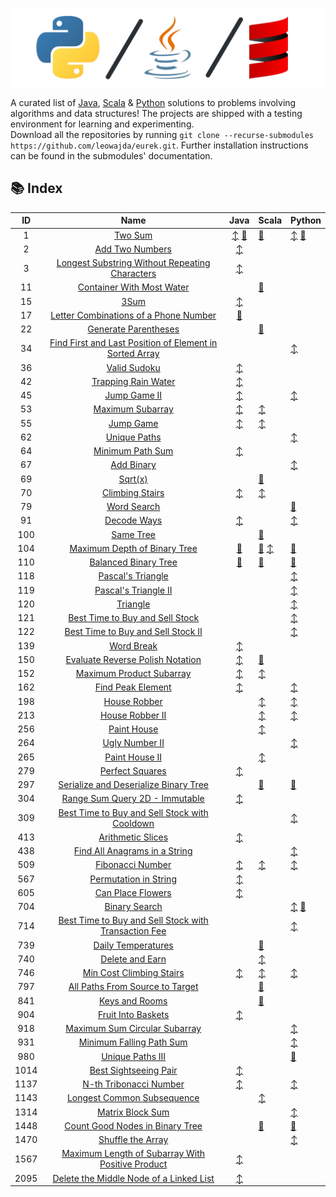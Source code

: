 ![banner](./docs/banner.png "banner")

A curated list of [Java](https://www.github.com/leowajda/eureka-java), [Scala](https://www.github.com/leowajda/eureka-scala) & [Python](https://www.github.com/leowajda/eureka-python) solutions to problems involving algorithms and data structures! The projects are shipped with a testing environment for learning and experimenting.\
Download all the repositories by running `git clone --recurse-submodules https://github.com/leowajda/eurek.git`. Further installation instructions can be found in the submodules' documentation.

## :books: Index

|  ID  |                                                                       Name                                                                        |                                                                                                                     Java                                                                                                                      | Scala                                                                                                                                                                                                                                                           | Python                                                                                                                                                                                                                    |
|:----:|:-------------------------------------------------------------------------------------------------------------------------------------------------:|:---------------------------------------------------------------------------------------------------------------------------------------------------------------------------------------------------------------------------------------------:|:----------------------------------------------------------------------------------------------------------------------------------------------------------------------------------------------------------------------------------------------------------------|:--------------------------------------------------------------------------------------------------------------------------------------------------------------------------------------------------------------------------|
|  1   |                                                 [Two Sum](https://leetcode.com/problems/two-sum/)                                                 | [:arrow_up_down:](https://github.com/leowajda/eureka-java/blob/master/src/main/java/array/iterative/LC_0001.java) [:arrows_counterclockwise:](https://github.com/leowajda/eureka-java/blob/master/src/main/java/array/recursive/LC_0001.java) | [:arrows_counterclockwise:](https://github.com/leowajda/eureka-scala/blob/master/src/main/scala/array/recursive/LC_0001.scala)                                                                                                                                  | [:arrow_up_down:](https://github.com/leowajda/eureka-python/blob/master/src/array/iterative/lc_0001.py) [:arrows_counterclockwise:](https://github.com/leowajda/eureka-python/blob/master/src/array/recursive/lc_0001.py) |
|  2   |                                         [Add Two Numbers](https://leetcode.com/problems/add-two-numbers/)                                         |                                                        [:arrow_up_down:](https://github.com/leowajda/eureka-java/blob/master/src/main/java/singly_linked_list/iterative/LC_0002.java)                                                         |                                                                                                                                                                                                                                                                 |                                                                                                                                                                                                                           |
|  3   |          [Longest Substring Without Repeating Characters](https://leetcode.com/problems/longest-substring-without-repeating-characters/)          |                                                              [:arrow_up_down:](https://github.com/leowajda/eureka-java/blob/master/src/main/java/string/iterative/LC_0003.java)                                                               |                                                                                                                                                                                                                                                                 |                                                                                                                                                                                                                           |
|  11  |                               [Container With Most Water](https://leetcode.com/problems/container-with-most-water/)                               |                                                                                                                                                                                                                                               | [:arrows_counterclockwise:](https://github.com/leowajda/eureka-scala/blob/master/src/main/scala/array/recursive/LC_0011.scala)                                                                                                                                  |                                                                                                                                                                                                                           |
|  15  |                                                    [3Sum](https://leetcode.com/problems/3sum/)                                                    |                                                               [:arrow_up_down:](https://github.com/leowajda/eureka-java/blob/master/src/main/java/array/iterative/LC_0015.java)                                                               |                                                                                                                                                                                                                                                                 |                                                                                                                                                                                                                           |
|  17  |                   [Letter Combinations of a Phone Number](https://leetcode.com/problems/letter-combinations-of-a-phone-number/)                   |                                                         [:arrows_counterclockwise:](https://github.com/leowajda/eureka-java/blob/master/src/main/java/string/recursive/LC_0017.java)                                                          |                                                                                                                                                                                                                                                                 |                                                                                                                                                                                                                           |
|  22  |                                    [Generate Parentheses](https://leetcode.com/problems/generate-parentheses/)                                    |                                                                                                                                                                                                                                               | [:arrows_counterclockwise:](https://github.com/leowajda/eureka-scala/blob/master/src/main/scala/string/recursive/LC_0022.scala)                                                                                                                                 |                                                                                                                                                                                                                           |
|  34  | [Find First and Last Position of Element in Sorted Array](https://leetcode.com/problems/find-first-and-last-position-of-element-in-sorted-array/) |                                                                                                                                                                                                                                               |                                                                                                                                                                                                                                                                 | [:arrow_up_down:](https://github.com/leowajda/eureka-python/blob/master/src/array/iterative/lc_0034.py)                                                                                                                   |
|  36  |                                            [Valid Sudoku](https://leetcode.com/problems/valid-sudoku/)                                            |                                                               [:arrow_up_down:](https://github.com/leowajda/eureka-java/blob/master/src/main/java/array/iterative/LC_0036.java)                                                               |                                                                                                                                                                                                                                                                 |                                                                                                                                                                                                                           |
|  42  |                                     [Trapping Rain Water](https://leetcode.com/problems/trapping-rain-water/)                                     |                                                               [:arrow_up_down:](https://github.com/leowajda/eureka-java/blob/master/src/main/java/array/iterative/LC_0042.java)                                                               |                                                                                                                                                                                                                                                                 |                                                                                                                                                                                                                           |
|  45  |                                            [Jump Game II](https://leetcode.com/problems/jump-game-ii/)                                            |                                                               [:arrow_up_down:](https://github.com/leowajda/eureka-java/blob/master/src/main/java/array/iterative/LC_0045.java)                                                               |                                                                                                                                                                                                                                                                 | [:arrow_up_down:](https://github.com/leowajda/eureka-python/blob/master/src/array/iterative/lc_0045.py)                                                                                                                   |
|  53  |                                        [Maximum Subarray](https://leetcode.com/problems/maximum-subarray/)                                        |                                                               [:arrow_up_down:](https://github.com/leowajda/eureka-java/blob/master/src/main/java/array/iterative/LC_0053.java)                                                               | [:arrow_up_down:](https://github.com/leowajda/eureka-scala/blob/master/src/main/scala/array/iterative/LC_0053.scala)                                                                                                                                            |                                                                                                                                                                                                                           |
|  55  |                                               [Jump Game](https://leetcode.com/problems/jump-game/)                                               |                                                               [:arrow_up_down:](https://github.com/leowajda/eureka-java/blob/master/src/main/java/array/iterative/LC_0055.java)                                                               | [:arrow_up_down:](https://github.com/leowajda/eureka-scala/blob/master/src/main/scala/array/iterative/LC_0055.scala)                                                                                                                                            |                                                                                                                                                                                                                           |
|  62  |                                            [Unique Paths](https://leetcode.com/problems/unique-paths/)                                            |                                                                                                                                                                                                                                               |                                                                                                                                                                                                                                                                 | [:arrow_up_down:](https://github.com/leowajda/eureka-python/blob/master/src/graph/iterative/lc_0062.py)                                                                                                                   |
|  64  |                                        [Minimum Path Sum](https://leetcode.com/problems/minimum-path-sum/)                                        |                                                               [:arrow_up_down:](https://github.com/leowajda/eureka-java/blob/master/src/main/java/graph/iterative/LC_0064.java)                                                               |                                                                                                                                                                                                                                                                 |                                                                                                                                                                                                                           |
|  67  |                                              [Add Binary](https://leetcode.com/problems/add-binary/)                                              |                                                                                                                                                                                                                                               |                                                                                                                                                                                                                                                                 | [:arrow_up_down:](https://github.com/leowajda/eureka-python/blob/master/src/math/iterative/lc_0067.py)                                                                                                                    |
|  69  |                                                  [Sqrt(x)](https://leetcode.com/problems/sqrtx/)                                                  |                                                                                                                                                                                                                                               | [:arrows_counterclockwise:](https://github.com/leowajda/eureka-scala/blob/master/src/main/scala/array/recursive/LC_0069.scala)                                                                                                                                  |                                                                                                                                                                                                                           |
|  70  |                                         [Climbing Stairs](https://leetcode.com/problems/climbing-stairs/)                                         |                                                               [:arrow_up_down:](https://github.com/leowajda/eureka-java/blob/master/src/main/java/math/iterative/LC_0070.java)                                                                | [:arrow_up_down:](https://github.com/leowajda/eureka-scala/blob/master/src/main/scala/math/iterative/LC_0070.scala)                                                                                                                                             |                                                                                                                                                                                                                           |
|  79  |                                             [Word Search](https://leetcode.com/problems/word-search/)                                             |                                                                                                                                                                                                                                               |                                                                                                                                                                                                                                                                 | [:arrows_counterclockwise:](https://github.com/leowajda/eureka-python/blob/master/src/graph/recursive/lc_0079.py)                                                                                                         |
|  91  |                                             [Decode Ways](https://leetcode.com/problems/decode-ways/)                                             |                                                              [:arrow_up_down:](https://github.com/leowajda/eureka-java/blob/master/src/main/java/string/iterative/LC_0091.java)                                                               |                                                                                                                                                                                                                                                                 | [:arrow_up_down:](https://github.com/leowajda/eureka-python/blob/master/src/strings/iterative/lc_0091.py)                                                                                                                 |
| 100  |                                               [Same Tree](https://leetcode.com/problems/same-tree/)                                               |                                                                                                                                                                                                                                               | [:arrows_counterclockwise:](https://github.com/leowajda/eureka-scala/blob/master/src/main/scala/binary_tree/recursive/LC_0100.scala)                                                                                                                            |                                                                                                                                                                                                                           |
| 104  |                            [Maximum Depth of Binary Tree](https://leetcode.com/problems/maximum-depth-of-binary-tree/)                            |                                                       [:arrows_counterclockwise:](https://github.com/leowajda/eureka-java/blob/master/src/main/java/binary_tree/recursive/LC_0104.java)                                                       | [:arrows_counterclockwise:](https://github.com/leowajda/eureka-scala/blob/master/src/main/scala/binary_tree/recursive/LC_0104.scala) [:arrow_up_down:](https://github.com/leowajda/eureka-scala/blob/master/src/main/scala/binary_tree/iterative/LC_0104.scala) | [:arrows_counterclockwise:](https://github.com/leowajda/eureka-python/blob/master/src/binary_tree/recursive/lc_0104.py)                                                                                                   |
| 110  |                                    [Balanced Binary Tree](https://leetcode.com/problems/balanced-binary-tree/)                                    |                                                       [:arrows_counterclockwise:](https://github.com/leowajda/eureka-java/blob/master/src/main/java/binary_tree/recursive/LC_0110.java)                                                       | [:arrows_counterclockwise:](https://github.com/leowajda/eureka-scala/blob/master/src/main/scala/binary_tree/recursive/LC_0110.scala)                                                                                                                            | [:arrows_counterclockwise:](https://github.com/leowajda/eureka-python/blob/master/src/binary_tree/recursive/lc_0110.py)                                                                                                   |
| 118  |                                       [Pascal's Triangle](https://leetcode.com/problems/pascals-triangle/)                                        |                                                                                                                                                                                                                                               |                                                                                                                                                                                                                                                                 | [:arrow_up_down:](https://github.com/leowajda/eureka-python/blob/master/src/math/iterative/lc_0118.py)                                                                                                                    |
| 119  |                                    [Pascal's Triangle II](https://leetcode.com/problems/pascals-triangle-ii/)                                     |                                                                                                                                                                                                                                               |                                                                                                                                                                                                                                                                 | [:arrow_up_down:](https://github.com/leowajda/eureka-python/blob/master/src/math/iterative/lc_0119.py)                                                                                                                    |
| 120  |                                                [Triangle](https://leetcode.com/problems/triangle/)                                                |                                                                                                                                                                                                                                               |                                                                                                                                                                                                                                                                 | [:arrow_up_down:](https://github.com/leowajda/eureka-python/blob/master/src/graph/iterative/lc_0120.py)                                                                                                                   |
| 121  |                         [Best Time to Buy and Sell Stock](https://leetcode.com/problems/best-time-to-buy-and-sell-stock/)                         |                                                                                                                                                                                                                                               |                                                                                                                                                                                                                                                                 | [:arrow_up_down:](https://github.com/leowajda/eureka-python/blob/master/src/array/iterative/lc_0121.py)                                                                                                                   |
| 122  |                      [Best Time to Buy and Sell Stock II](https://leetcode.com/problems/best-time-to-buy-and-sell-stock-ii/)                      |                                                                                                                                                                                                                                               |                                                                                                                                                                                                                                                                 | [:arrow_up_down:](https://github.com/leowajda/eureka-python/blob/master/src/array/iterative/lc_0122.py)                                                                                                                   |
| 139  |                                              [Word Break](https://leetcode.com/problems/word-break/)                                              |                                                              [:arrow_up_down:](https://github.com/leowajda/eureka-java/blob/master/src/main/java/string/iterative/LC_0139.java)                                                               |                                                                                                                                                                                                                                                                 |                                                                                                                                                                                                                           |
| 150  |                        [Evaluate Reverse Polish Notation](https://leetcode.com/problems/evaluate-reverse-polish-notation/)                        |                                                              [:arrow_up_down:](https://github.com/leowajda/eureka-java/blob/master/src/main/java/string/iterative/LC_0150.java)                                                               | [:arrows_counterclockwise:](https://github.com/leowajda/eureka-scala/blob/master/src/main/scala/math/recursive/LC_0150.scala)                                                                                                                                   |                                                                                                                                                                                                                           |
| 152  |                                [Maximum Product Subarray](https://leetcode.com/problems/maximum-product-subarray/)                                |                                                               [:arrow_up_down:](https://github.com/leowajda/eureka-java/blob/master/src/main/java/array/iterative/LC_0152.java)                                                               | [:arrow_up_down:](https://github.com/leowajda/eureka-scala/blob/master/src/main/scala/array/iterative/LC_0152.scala)                                                                                                                                            |                                                                                                                                                                                                                           |
| 162  |                                       [Find Peak Element](https://leetcode.com/problems/find-peak-element/)                                       |                                                               [:arrow_up_down:](https://github.com/leowajda/eureka-java/blob/master/src/main/java/array/iterative/LC_0162.java)                                                               |                                                                                                                                                                                                                                                                 | [:arrow_up_down:](https://github.com/leowajda/eureka-python/blob/master/src/array/iterative/lc_0162.py)                                                                                                                   |
| 198  |                                            [House Robber](https://leetcode.com/problems/house-robber/)                                            |                                                                                                                                                                                                                                               | [:arrow_up_down:](https://github.com/leowajda/eureka-scala/blob/master/src/main/scala/array/iterative/LC_0198.scala)                                                                                                                                            | [:arrow_up_down:](https://github.com/leowajda/eureka-python/blob/master/src/array/iterative/lc_0198.py)                                                                                                                   |
| 213  |                                         [House Robber II](https://leetcode.com/problems/house-robber-ii/)                                         |                                                                                                                                                                                                                                               | [:arrow_up_down:](https://github.com/leowajda/eureka-scala/blob/master/src/main/scala/array/iterative/LC_0213.scala)                                                                                                                                            | [:arrow_up_down:](https://github.com/leowajda/eureka-python/blob/master/src/array/iterative/lc_0213.py)                                                                                                                   |
| 256  |                                             [Paint House](https://leetcode.com/problems/paint-house/)                                             |                                                                                                                                                                                                                                               | [:arrow_up_down:](https://github.com/leowajda/eureka-scala/blob/master/src/main/scala/graph/iterative/LC_0256.scala)                                                                                                                                            |                                                                                                                                                                                                                           |
| 264  |                                          [Ugly Number II](https://leetcode.com/problems/ugly-number-ii/)                                          |                                                                                                                                                                                                                                               |                                                                                                                                                                                                                                                                 | [:arrow_up_down:](https://github.com/leowajda/eureka-python/blob/master/src/math/iterative/lc_0264.py)                                                                                                                    |
| 265  |                                          [Paint House II](https://leetcode.com/problems/paint-house-ii/)                                          |                                                                                                                                                                                                                                               | [:arrow_up_down:](https://github.com/leowajda/eureka-scala/blob/master/src/main/scala/graph/iterative/LC_0265.scala)                                                                                                                                            |                                                                                                                                                                                                                           |
| 279  |                                         [Perfect Squares](https://leetcode.com/problems/perfect-squares/)                                         |                                                               [:arrow_up_down:](https://github.com/leowajda/eureka-java/blob/master/src/main/java/math/iterative/LC_0279.java)                                                                |                                                                                                                                                                                                                                                                 |                                                                                                                                                                                                                           |
| 297  |                   [Serialize and Deserialize Binary Tree](https://leetcode.com/problems/serialize-and-deserialize-binary-tree/)                   |                                                                                                                                                                                                                                               | [:arrows_counterclockwise:](https://github.com/leowajda/eureka-scala/blob/master/src/main/scala/binary_tree/recursive/LC_0297.scala)                                                                                                                            | [:arrows_counterclockwise:](https://github.com/leowajda/eureka-python/blob/master/src/binary_tree/recursive/lc_0297.py)                                                                                                   |
| 304  |                           [Range Sum Query 2D - Immutable](https://leetcode.com/problems/range-sum-query-2d-immutable/)                           |                                                               [:arrow_up_down:](https://github.com/leowajda/eureka-java/blob/master/src/main/java/graph/iterative/LC_0304.java)                                                               |                                                                                                                                                                                                                                                                 |                                                                                                                                                                                                                           |
| 309  |           [Best Time to Buy and Sell Stock with Cooldown](https://leetcode.com/problems/best-time-to-buy-and-sell-stock-with-cooldown/)           |                                                                                                                                                                                                                                               |                                                                                                                                                                                                                                                                 | [:arrow_up_down:](https://github.com/leowajda/eureka-python/blob/master/src/array/iterative/lc_0309.py)                                                                                                                   |
| 413  |                                       [Arithmetic Slices](https://leetcode.com/problems/arithmetic-slices/)                                       |                                                               [:arrow_up_down:](https://github.com/leowajda/eureka-java/blob/master/src/main/java/array/iterative/LC_0413.java)                                                               |                                                                                                                                                                                                                                                                 |                                                                                                                                                                                                                           |
| 438  |                           [Find All Anagrams in a String](https://leetcode.com/problems/find-all-anagrams-in-a-string/)                           |                                                                                                                                                                                                                                               |                                                                                                                                                                                                                                                                 | [:arrow_up_down:](https://github.com/leowajda/eureka-python/blob/master/src/strings/iterative/lc_0438.py)                                                                                                                 |
| 509  |                                        [Fibonacci Number](https://leetcode.com/problems/fibonacci-number/)                                        |                                                               [:arrow_up_down:](https://github.com/leowajda/eureka-java/blob/master/src/main/java/math/iterative/LC_0509.java)                                                                | [:arrow_up_down:](https://github.com/leowajda/eureka-scala/blob/master/src/main/scala/math/iterative/LC_0509.scala)                                                                                                                                             | [:arrow_up_down:](https://github.com/leowajda/eureka-python/blob/master/src/math/iterative/lc_0509.py)                                                                                                                    |
| 567  |                                   [Permutation in String](https://leetcode.com/problems/permutation-in-string/)                                   |                                                              [:arrow_up_down:](https://github.com/leowajda/eureka-java/blob/master/src/main/java/string/iterative/LC_0567.java)                                                               |                                                                                                                                                                                                                                                                 |                                                                                                                                                                                                                           |
| 605  |                                       [Can Place Flowers](https://leetcode.com/problems/can-place-flowers/)                                       |                                                               [:arrow_up_down:](https://github.com/leowajda/eureka-java/blob/master/src/main/java/array/iterative/LC_0605.java)                                                               |                                                                                                                                                                                                                                                                 |                                                                                                                                                                                                                           |
| 704  |                                           [Binary Search](https://leetcode.com/problems/binary-search/)                                           |                                                                                                                                                                                                                                               |                                                                                                                                                                                                                                                                 | [:arrow_up_down:](https://github.com/leowajda/eureka-python/blob/master/src/array/iterative/lc_0704.py) [:arrows_counterclockwise:](https://github.com/leowajda/eureka-python/blob/master/src/array/recursive/lc_0704.py) |
| 714  |    [Best Time to Buy and Sell Stock with Transaction Fee](https://leetcode.com/problems/best-time-to-buy-and-sell-stock-with-transaction-fee/)    |                                                                                                                                                                                                                                               |                                                                                                                                                                                                                                                                 | [:arrow_up_down:](https://github.com/leowajda/eureka-python/blob/master/src/array/iterative/lc_0714.py)                                                                                                                   |
| 739  |                                      [Daily Temperatures](https://leetcode.com/problems/daily-temperatures/)                                      |                                                                                                                                                                                                                                               | [:arrows_counterclockwise:](https://github.com/leowajda/eureka-scala/blob/master/src/main/scala/array/recursive/LC_0739.scala)                                                                                                                                  |                                                                                                                                                                                                                           |
| 740  |                                         [Delete and Earn](https://leetcode.com/problems/delete-and-earn/)                                         |                                                                                                                                                                                                                                               | [:arrow_up_down:](https://github.com/leowajda/eureka-scala/blob/master/src/main/scala/array/iterative/LC_0740.scala)                                                                                                                                            |                                                                                                                                                                                                                           |
| 746  |                                [Min Cost Climbing Stairs](https://leetcode.com/problems/min-cost-climbing-stairs/)                                |                                                               [:arrow_up_down:](https://github.com/leowajda/eureka-java/blob/master/src/main/java/math/iterative/LC_0746.java)                                                                | [:arrow_up_down:](https://github.com/leowajda/eureka-scala/blob/master/src/main/scala/array/iterative/LC_0746.scala)                                                                                                                                            | [:arrow_up_down:](https://github.com/leowajda/eureka-python/blob/master/src/array/iterative/lc_0746.py)                                                                                                                   |
| 797  |                         [All Paths From Source to Target](https://leetcode.com/problems/all-paths-from-source-to-target/)                         |                                                                                                                                                                                                                                               | [:arrows_counterclockwise:](https://github.com/leowajda/eureka-scala/blob/master/src/main/scala/graph/recursive/LC_0797.scala)                                                                                                                                  |                                                                                                                                                                                                                           |
| 841  |                                          [Keys and Rooms](https://leetcode.com/problems/keys-and-rooms/)                                          |                                                                                                                                                                                                                                               | [:arrows_counterclockwise:](https://github.com/leowajda/eureka-scala/blob/master/src/main/scala/graph/recursive/LC_0841.scala)                                                                                                                                  |                                                                                                                                                                                                                           |
| 904  |                                      [Fruit Into Baskets](https://leetcode.com/problems/fruit-into-baskets/)                                      |                                                               [:arrow_up_down:](https://github.com/leowajda/eureka-java/blob/master/src/main/java/array/iterative/LC_0904.java)                                                               |                                                                                                                                                                                                                                                                 |                                                                                                                                                                                                                           |
| 918  |                           [Maximum Sum Circular Subarray](https://leetcode.com/problems/maximum-sum-circular-subarray/)                           |                                                                                                                                                                                                                                               |                                                                                                                                                                                                                                                                 | [:arrow_up_down:](https://github.com/leowajda/eureka-python/blob/master/src/array/iterative/lc_0918.py)                                                                                                                   |
| 931  |                                [Minimum Falling Path Sum](https://leetcode.com/problems/minimum-falling-path-sum/)                                |                                                                                                                                                                                                                                               |                                                                                                                                                                                                                                                                 | [:arrow_up_down:](https://github.com/leowajda/eureka-python/blob/master/src/graph/iterative/lc_0931.py)                                                                                                                   |
| 980  |                                        [Unique Paths III](https://leetcode.com/problems/unique-paths-iii/)                                        |                                                                                                                                                                                                                                               |                                                                                                                                                                                                                                                                 | [:arrows_counterclockwise:](https://github.com/leowajda/eureka-python/blob/master/src/graph/recursive/lc_0980.py)                                                                                                         |
| 1014 |                                   [Best Sightseeing Pair](https://leetcode.com/problems/best-sightseeing-pair/)                                   |                                                               [:arrow_up_down:](https://github.com/leowajda/eureka-java/blob/master/src/main/java/array/iterative/LC_1014.java)                                                               |                                                                                                                                                                                                                                                                 |                                                                                                                                                                                                                           |
| 1137 |                                  [N-th Tribonacci Number](https://leetcode.com/problems/n-th-tribonacci-number/)                                  |                                                               [:arrow_up_down:](https://github.com/leowajda/eureka-java/blob/master/src/main/java/math/iterative/LC_1137.java)                                                                |                                                                                                                                                                                                                                                                 | [:arrow_up_down:](https://github.com/leowajda/eureka-python/blob/master/src/math/iterative/lc_1137.py)                                                                                                                    |
| 1143 |                              [Longest Common Subsequence](https://leetcode.com/problems/longest-common-subsequence/)                              |                                                                                                                                                                                                                                               | [:arrow_up_down:](https://github.com/leowajda/eureka-scala/blob/master/src/main/scala/string/iterative/LC_1143.scala)                                                                                                                                           |                                                                                                                                                                                                                           |
| 1314 |                                        [Matrix Block Sum](https://leetcode.com/problems/matrix-block-sum/)                                        |                                                                                                                                                                                                                                               |                                                                                                                                                                                                                                                                 | [:arrow_up_down:](https://github.com/leowajda/eureka-python/blob/master/src/graph/iterative/lc_1314.py)                                                                                                                   |
| 1448 |                         [Count Good Nodes in Binary Tree](https://leetcode.com/problems/count-good-nodes-in-binary-tree/)                         |                                                                                                                                                                                                                                               | [:arrows_counterclockwise:](https://github.com/leowajda/eureka-scala/blob/master/src/main/scala/binary_tree/recursive/LC_1448.scala)                                                                                                                            | [:arrows_counterclockwise:](https://github.com/leowajda/eureka-python/blob/master/src/binary_tree/recursive/lc_1448.py)                                                                                                   |
| 1470 |                                       [Shuffle the Array](https://leetcode.com/problems/shuffle-the-array/)                                       |                                                                                                                                                                                                                                               |                                                                                                                                                                                                                                                                 | [:arrow_up_down:](https://github.com/leowajda/eureka-python/blob/master/src/array/iterative/lc_1470.py)                                                                                                                   |
| 1567 |        [Maximum Length of Subarray With Positive Product](https://leetcode.com/problems/maximum-length-of-subarray-with-positive-product/)        |                                                               [:arrow_up_down:](https://github.com/leowajda/eureka-java/blob/master/src/main/java/array/iterative/LC_1567.java)                                                               |                                                                                                                                                                                                                                                                 |                                                                                                                                                                                                                           |
| 2095 |                 [Delete the Middle Node of a Linked List](https://leetcode.com/problems/delete-the-middle-node-of-a-linked-list/)                 |                                                        [:arrow_up_down:](https://github.com/leowajda/eureka-java/blob/master/src/main/java/singly_linked_list/iterative/LC_2095.java)                                                         |                                                                                                                                                                                                                                                                 |                                                                                                                                                                                                                           |